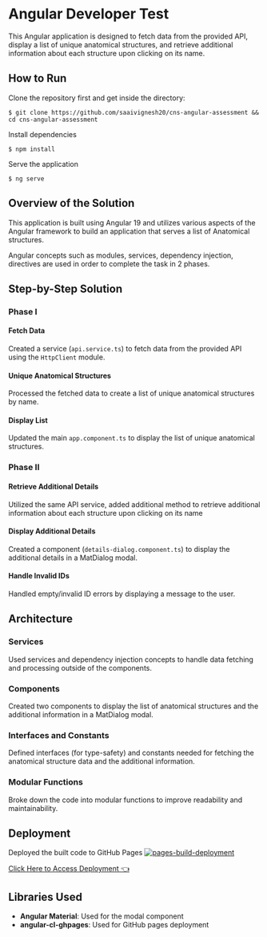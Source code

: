 # Angular Developer Test

This Angular application is designed to fetch data from the provided API, display a list of unique anatomical structures, and retrieve additional information about each structure upon clicking on its name.

## How to Run

Clone the repository first and get inside the directory:

    $ git clone https://github.com/saaivignesh20/cns-angular-assessment && cd cns-angular-assessment

Install dependencies

    $ npm install

Serve the application

    $ ng serve

## Overview of the Solution

This application is built using Angular 19 and utilizes various aspects of the Angular framework to build an application that serves a list of Anatomical structures.

Angular concepts such as modules, services, dependency injection, directives are used in order to complete the task in 2 phases.

## Step-by-Step Solution

### Phase I

#### Fetch Data

Created a service (`api.service.ts`) to fetch data from the provided API using the `HttpClient` module.

#### Unique Anatomical Structures

Processed the fetched data to create a list of unique anatomical structures by name.

#### Display List

Updated the main `app.component.ts` to display the list of unique anatomical structures.

### Phase II

#### Retrieve Additional Details

Utilized the same API service, added additional method to retrieve additional information about each structure upon clicking on its name

#### Display Additional Details

Created a component (`details-dialog.component.ts`) to display the additional details in a MatDialog modal.

#### Handle Invalid IDs

Handled empty/invalid ID errors by displaying a message to the user.

## Architecture

### Services

Used services and dependency injection concepts to handle data fetching and processing outside of the components.

### Components

Created two components to display the list of anatomical structures and the additional information in a MatDialog modal.

### Interfaces and Constants

Defined interfaces (for type-safety) and constants needed for fetching the anatomical structure data and the additional information.

### Modular Functions

Broke down the code into modular functions to improve readability and maintainability.

## Deployment

Deployed the built code to GitHub Pages [![pages-build-deployment](https://github.com/saaivignesh20/cns-angular-assessment/actions/workflows/pages/pages-build-deployment/badge.svg)](https://github.com/saaivignesh20/cns-angular-assessment/actions/workflows/pages/pages-build-deployment)

[Click Here to Access Deployment 👈](https://saaivignesh.in/cns-angular-assessment)

## Libraries Used

- **Angular Material**: Used for the modal component
- **angular-cl-ghpages**: Used for GitHub pages deployment
